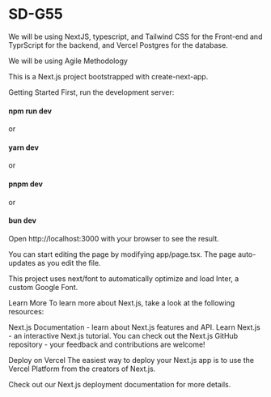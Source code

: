 # SD-G55

We will be using NextJS, typescript, and Tailwind CSS for the Front-end and TyprScript for the backend, and Vercel Postgres for the database.


We will be using Agile Methodology


This is a Next.js project bootstrapped with create-next-app.

Getting Started
First, run the development server:

#### npm run dev

 or

#### yarn dev

or

#### pnpm dev

or

#### bun dev

Open http://localhost:3000 with your browser to see the result.

You can start editing the page by modifying app/page.tsx. The page auto-updates as you edit the file.

This project uses next/font to automatically optimize and load Inter, a custom Google Font.

Learn More
To learn more about Next.js, take a look at the following resources:

Next.js Documentation - learn about Next.js features and API.
Learn Next.js - an interactive Next.js tutorial.
You can check out the Next.js GitHub repository - your feedback and contributions are welcome!

Deploy on Vercel
The easiest way to deploy your Next.js app is to use the Vercel Platform from the creators of Next.js.

Check out our Next.js deployment documentation for more details.
